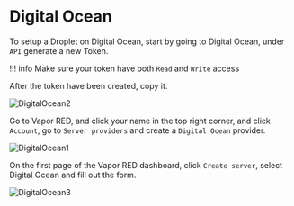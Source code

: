 # Digital Ocean

To setup a Droplet on Digital Ocean, start by going to Digital Ocean, under `API` generate a new Token.

!!! info
    Make sure your token have both `Read` and `Write` access

After the token have been created, copy it.

![DigitalOcean2](/images/digitalocean2.png)

Go to Vapor RED, and click your name in the top right corner, and click `Account`, go to `Server providers` and create a `Digital Ocean` provider.

![DigitalOcean1](/images/digitalocean1.png)

On the first page of the Vapor RED dashboard, click `Create server`, select Digital Ocean and fill out the form.

![DigitalOcean3](/images/digitalocean3.png)